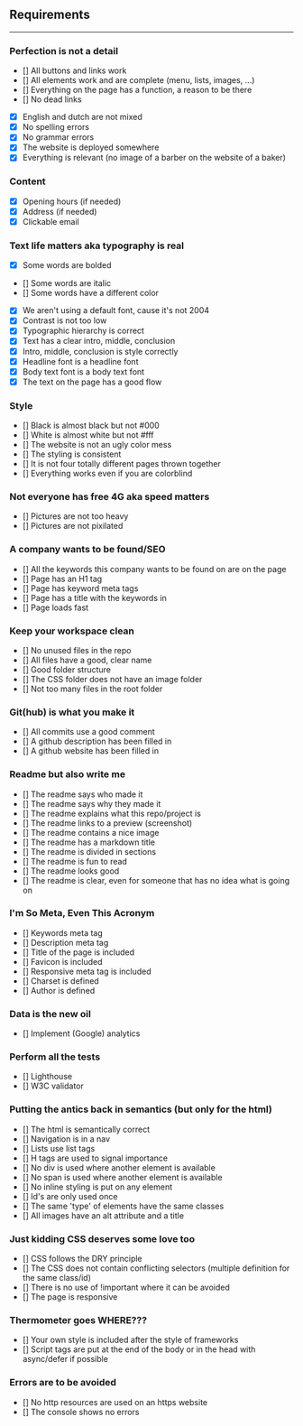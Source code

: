 ## Requirements

---

### Perfection is not a detail

- [] All buttons and links work
- [] All elements work and are complete (menu, lists, images, ...)
- [] Everything on the page has a function, a reason to be there
- [] No dead links
- [x] English and dutch are not mixed
- [x] No spelling errors
- [x] No grammar errors
- [x] The website is deployed somewhere
- [x] Everything is relevant (no image of a barber on the website of a baker)

### Content

- [x] Opening hours (if needed)
- [x] Address (if needed)
- [x] Clickable email

### Text life matters aka typography is real

- [x] Some words are bolded
- [] Some words are italic
- [] Some words have a different color
- [x] We aren't using a default font, cause it's not 2004
- [x] Contrast is not too low
- [x] Typographic hierarchy is correct
- [x] Text has a clear intro, middle, conclusion
- [x] Intro, middle, conclusion is style correctly
- [x] Headline font is a headline font
- [x] Body text font is a body text font
- [x] The text on the page has a good flow

### Style

- [] Black is almost black but not #000
- [] White is almost white but not #fff
- [] The website is not an ugly color mess
- [] The styling is consistent
- [] It is not four totally different pages thrown together
- [] Everything works even if you are colorblind

### Not everyone has free 4G aka speed matters

- [] Pictures are not too heavy
- [] Pictures are not pixilated

### A company wants to be found/SEO

- [] All the keywords this company wants to be found on are on the page
- [] Page has an H1 tag
- [] Page has keyword meta tags
- [] Page has a title with the keywords in
- [] Page loads fast

### Keep your workspace clean

- [] No unused files in the repo
- [] All files have a good, clear name
- [] Good folder structure
- [] The CSS folder does not have an image folder
- [] Not too many files in the root folder

### Git(hub) is what you make it

- [] All commits use a good comment
- [] A github description has been filled in
- [] A github website has been filled in

### Readme but also write me

- [] The readme says who made it
- [] The readme says why they made it
- [] The readme explains what this repo/project is
- [] The readme links to a preview (screenshot)
- [] The readme contains a nice image
- [] The readme has a markdown title
- [] The readme is divided in sections
- [] The readme is fun to read
- [] The readme looks good
- [] The readme is clear, even for someone that has no idea what is going on

### I'm So Meta, Even This Acronym

- [] Keywords meta tag
- [] Description meta tag
- [] Title of the page is included
- [] Favicon is included
- [] Responsive meta tag is included
- [] Charset is defined
- [] Author is defined

### Data is the new oil

- [] Implement (Google) analytics

### Perform all the tests

- [] Lighthouse
- [] W3C validator

### Putting the antics back in semantics (but only for the html)

- [] The html is semantically correct
- [] Navigation is in a nav
- [] Lists use list tags
- [] H tags are used to signal importance
- [] No div is used where another element is available
- [] No span is used where another element is available
- [] No inline styling is put on any element
- [] Id's are only used once
- [] The same 'type' of elements have the same classes
- [] All images have an alt attribute and a title

### Just kidding CSS deserves some love too

- [] CSS follows the DRY principle
- [] The CSS does not contain conflicting selectors (multiple definition for the same class/id)
- [] There is no use of !important where it can be avoided
- [] The page is responsive

### Thermometer goes WHERE???

- [] Your own style is included after the style of frameworks
- [] Script tags are put at the end of the body or in the head with async/defer if possible

### Errors are to be avoided

- [] No http resources are used on an https website
- [] The console shows no errors
